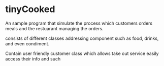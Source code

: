 # tinyCooked

An sample program that simulate the process which customers orders meals and the restuarant managing the orders.

consists of different classes addressing component such as food, drinks, and even condiment.

Contain user friendly customer class which allows take out service easily access their info and such
